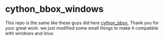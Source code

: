 # cython_bbox_windows

This repo is the same like these guys did here [cython_bbox](https://github.com/samson-wang/cython_bbox), Thank you for your great work. we just modified some small things to make it compatible with windows and linux
